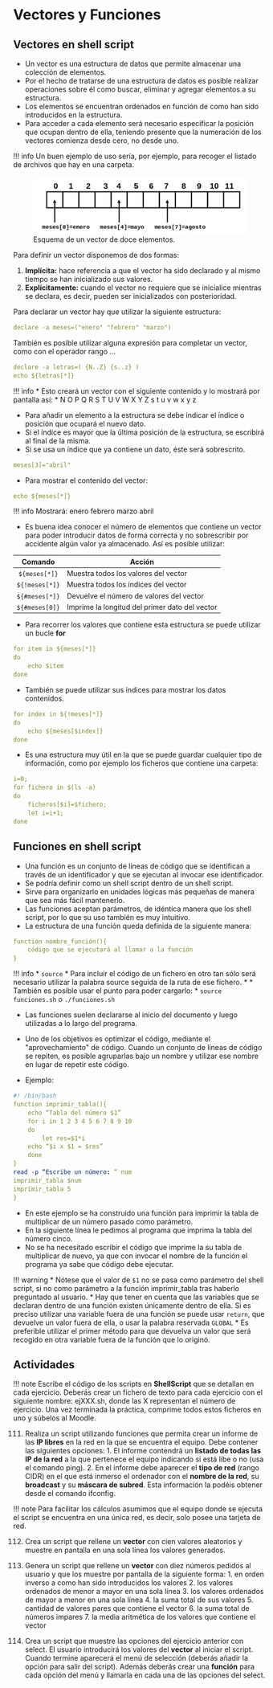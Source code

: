 # Vectores y Funciones

## Vectores en shell script

* Un vector es una estructura de datos que permite almacenar una colección de elementos.
* Por el hecho de tratarse de una estructura de datos es posible realizar operaciones sobre él como buscar, eliminar y agregar elementos a su estructura.
* Los elementos se encuentran ordenados en función de como han sido introducidos en la estructura.
* Para acceder a cada elemento será necesario especificar la posición que ocupan dentro de ella, teniendo presente que la numeración de los vectores comienza desde cero, no desde uno.

!!! info
    Un buen ejemplo de uso sería, por ejemplo, para recoger el listado de archivos que hay en una carpeta.

<figure>
  <img src="imagenes/01/EsquemaVector.png" width="500"/>
  <figcaption>Esquema de un vector de doce elementos.</figcaption>
</figure>

Para definir un vector disponemos de dos formas:

1. **Implícita:** hace referencia a que el vector ha sido declarado y al mismo tiempo se han inicializado sus valores.
2. **Explícitamente:** cuando el vector no requiere que se inicialice mientras se declara, es decir, pueden ser inicializados con posterioridad.

Para declarar un vector hay que utilizar la siguiente estructura:

``` yaml
declare -a meses=("enero" "febrero" "marzo")
```

También es posible utilizar alguna expresión para completar un vector, como con el operador rango ...

``` yaml
declare -a letras=( {N..Z} {s..z} )
echo ${letras[*]}
```

!!! info
    * Esto creará un vector con el siguiente contenido y lo mostrará por pantalla así:
    * N O P Q R S T U V W X Y Z s t u v w x y z

* Para añadir un elemento a la estructura se debe indicar el índice o posición que ocupará el nuevo dato.
* Si el índice es mayor que la última posición de la estructura, se escribirá al final de la misma.
* Si se usa un índice que ya contiene un dato, éste será sobrescrito.

``` yaml
meses[3]="abril"
```

* Para mostrar el contenido del vector:

``` yaml
echo ${meses[*]}
```

!!! info
    Mostrará: 
    enero febrero marzo abril

* Es buena idea conocer el número de elementos que contiene un vector para poder introducir datos de forma correcta y no sobrescribir por accidente algún valor ya almacenado. Así es posible utilizar:

| Comando | Acción |  
|:-----:|------------------------------------------------|
| `${meses[*]}` | Muestra todos los valores del vector|
| `${!meses[*]}` | Muestra todos los índices del vector|
| `${#meses[*]}` | Devuelve el número de valores del vector|
| `${#meses[0]}` | Imprime la longitud del primer dato del vector|

* Para recorrer los valores que contiene esta estructura se puede utilizar un bucle **for**

``` yaml
for item in ${meses[*]}
do
    echo $item
done
```
* También se puede utilizar sus índices para mostrar los datos contenidos.

``` yaml
for index in ${!meses[*]}
do
    echo ${meses[$index]}
done
```

* Es una estructura muy útil en la que se puede guardar cualquier tipo de información, como por ejemplo los ficheros que contiene una carpeta:

``` yaml
i=0;
for fichero in $(ls -a)
do
    ficheros[$i]=$fichero;
    let i=i+1;
done
```

## Funciones en shell script

* Una función es un conjunto de líneas de código que se identifican a través de un identificador y que se ejecutan al invocar ese identificador.
* Se podría definir como un shell script dentro de un shell script.
* Sirve para organizarlo en unidades lógicas más pequeñas de manera que sea más fácil mantenerlo.
* Las funciones aceptan parámetros, de idéntica manera que los shell script, por lo que su uso también es muy intuitivo.
* La estructura de una función queda definida de la siguiente manera:

``` yaml
function nombre_función(){
    código que se ejecutará al llamar a la función
}
```

!!! info
    * `source`
    * Para incluir el código de un fichero en otro tan sólo será necesario utilizar la palabra source seguida de la ruta de ese fichero. * * También es posible usar el punto para poder cargarlo:
    * `source funciones.sh` o `./funciones.sh`

* Las funciones suelen declararse al inicio del documento y luego utilizadas a lo largo del programa.
* Uno de los objetivos es optimizar el código, mediante el "aprovechamiento" de código. Cuando un conjunto de líneas de código se repiten, es posible agruparlas bajo un nombre y utilizar ese nombre en lugar de repetir este código.

* Ejemplo:

``` yaml
#! /bin/bash
function imprimir_tabla(){
    echo “Tabla del número $1”
    for i in 1 2 3 4 5 6 7 8 9 10
    do
        let res=$1*i
    echo “$i x $1 = $res”
    done
}
read -p “Escribe un número: “ num
imprimir_tabla $num
imprimir_tabla 5
}
```

* En este ejemplo se ha construido una función para imprimir la tabla de multiplicar de un número pasado como parámetro.
* En la siguiente línea le pedimos al programa que imprima la tabla del número cinco. 
* No se ha necesitado escribir el código que imprime la su tabla de multiplicar de nuevo, ya que con invocar el nombre de la función el programa ya sabe que código debe ejecutar.

!!! warning
    * Nótese que el valor de `$1` no se pasa como parámetro del shell script, si no como parámetro a la función imprimir_tabla tras haberlo preguntado al usuario.
    * Hay que tener en cuenta que las variables que se declaran dentro de una función existen únicamente dentro de ella. Si es preciso utilizar una variable fuera de una función se puede usar `return`, que devuelve un valor fuera de ella, o usar la palabra reservada `GLOBAL`
    * Es preferible utilizar el primer método para que devuelva un valor que será recogido en otra variable fuera de la función que lo originó.

## Actividades

!!! note
    Escribe el código de los scripts en **ShellScript** que se detallan en cada ejercicio. Deberás crear un fichero de texto para cada ejercicio con el siguiente nombre: ejXXX.sh, donde las X representan el número de ejercicio. Una vez terminada la práctica, comprime todos estos ficheros en uno y súbelos al Moodle.

111. Realiza un script utilizando funciones que permita crear un informe de las **IP libres** en la red en la que se encuentra el equipo. Debe contener las siguientes opciones:
    1. El informe contendrá un **listado de todas las IP de la red** a la que pertenece el equipo indicando si está libe o no (usa el comando ping).
    2. En el informe debe aparecer el **tipo de red** (rango CIDR) en el que está inmerso el ordenador con el **nombre de la red**, su **broadcast** y su **máscara de subred**. Esta información la podéis obtener desde el comando ifconfig.

!!! note
    Para facilitar los cálculos asumimos que el equipo donde se ejecuta el script se encuentra en una única red, es decir, solo posee una tarjeta de red.

112. Crea un script que rellene un **vector** con cien valores aleatorios y muestre en pantalla en una sola línea los valores generados.

113. Genera un script que rellene un **vector** con diez números pedidos al usuario y que los muestre por pantalla de la siguiente forma:
    1. en orden inverso a como han sido introducidos los valores
    2. los valores ordenados de menor a mayor en una sola línea
    3. los valores ordenados de mayor a menor en una sola línea
    4. la suma total de sus valores
    5. cantidad de valores pares que contiene el vector
    6. la suma total de números impares
    7. la media aritmética de los valores que contiene el vector

114. Crea un script que muestre las opciones del ejercicio anterior con select. El usuario introducirá los valores del **vector** al iniciar el script. Cuando termine aparecerá el menú de selección (deberás añadir la opción para salir del script). Además deberás crear una **función** para cada opción del menú y llamarla en cada una de las opciones del select.